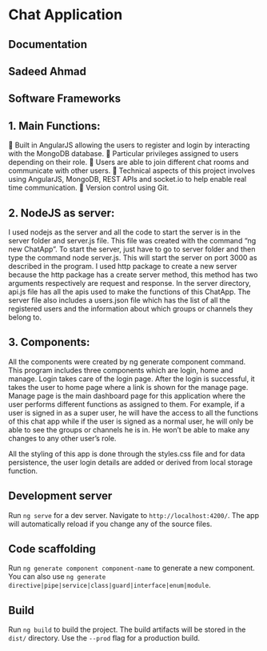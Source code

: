 # Chat Application



## Documentation
## Sadeed Ahmad 
## Software Frameworks


## 1.	Main Functions:

:small_blue_diamond: Built in AngularJS allowing the users to register and login by interacting with the MongoDB database. 
:small_blue_diamond: Particular privileges assigned to users depending on their role. 
:small_blue_diamond: Users are able to join different chat rooms and communicate with other users.
:small_blue_diamond: Technical aspects of this project involves using  AngularJS, MongoDB, REST APIs and socket.io to help enable real time communication.
:small_blue_diamond: Version control using Git. 




## 2.	NodeJS as server:

I used nodejs as the server and all the code to start the server is in the server folder and server.js file. This file was created with the command “ng new ChatApp”. To start the server, just have to go to server folder and then type the command node server.js. This will start the server on port 3000 as described in the program. 
I used http package to create a new server because the http package has a create server method, this method has two arguments respectively are request and response.
In the server directory, api.js file has all the apis used to make the functions of this ChatApp.
The server file also includes a users.json file which has the list of all the registered users and the information about which groups or channels they belong to. 




## 3.	Components: 
All the components were created by ng generate component command. This program includes three components which are login, home and manage. Login takes care of the login page. After the login is successful, it takes the user to home page where a link is shown for the manage page. Manage page is the main dashboard page for this application where the user performs different functions as assigned to them. 
For example, if a user is signed in as a super user, he will have the access to all the functions of this chat app while if the user is signed as a normal user, he will only be able to see the groups or channels he is in. He won’t be able to make any changes to any other user’s role. 
 
All the styling of this app is done through the styles.css file and for data persistence, the user login details are added or derived from local storage function.


## Development server

Run `ng serve` for a dev server. Navigate to `http://localhost:4200/`. The app will automatically reload if you change any of the source files.

## Code scaffolding

Run `ng generate component component-name` to generate a new component. You can also use `ng generate directive|pipe|service|class|guard|interface|enum|module`.

## Build

Run `ng build` to build the project. The build artifacts will be stored in the `dist/` directory. Use the `--prod` flag for a production build.
	
 

